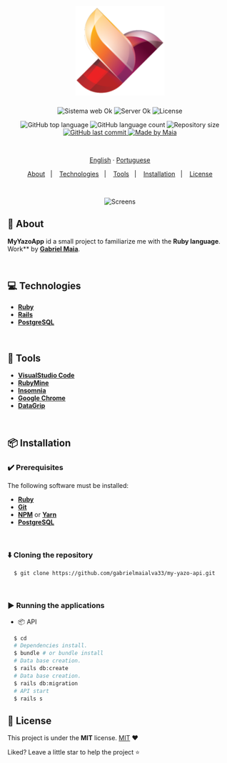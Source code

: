 <h1 align="center">
  <img src=".github/assets/images/icon.png" height="200px" alt="Yazo">
</h1>

<p align="center">
  <img src="https://img.shields.io/badge/web%3F-no-00b8d3?style=for-the-badge" alt="Sistema web Ok" />
  <img src="https://img.shields.io/badge/server%3F-no-00b8d3?style=for-the-badge" alt="Server Ok" />
  <img src="https://img.shields.io/github/license/gabrielmaialva33/my-yazo-api?color=00b8d3&style=for-the-badge" alt="License" />
</p>

<p align="center">
  <img src="https://img.shields.io/github/languages/top/gabrielmaialva33/my-yazo-api?style=for-the-badge&logo=appveyor" alt="GitHub top language" >
  <img src="https://img.shields.io/github/languages/count/gabrielmaialva33/my-yazo-api?style=for-the-badge&logo=appveyor" alt="GitHub language count" >
  <img src="https://img.shields.io/github/repo-size/gabrielmaialva33/my-yazo-api?style=for-the-badge&logo=appveyor" alt="Repository size" >
  <a href="https://github.com/gabrielmaialva33/sos/commits/master">
    <img src="https://img.shields.io/github/last-commit/gabrielmaialva33/my-yazo-api?style=for-the-badge&logo=appveyor" alt="GitHub last commit" >
  <img src="https://img.shields.io/badge/made%20by-Maia-15c3d6?style=for-the-badge&logo=appveyor" alt="Made by Maia" >
  </a>
</p>

<br>
<p align="center">
    <a href="README.md">English</a>
    ·
    <a href="README-pt.md">Portuguese</a>
</p>

<p align="center">
  <a href="#bookmark-about">About</a>&nbsp;&nbsp;&nbsp;|&nbsp;&nbsp;&nbsp;
  <a href="#computer-technologies">Technologies</a>&nbsp;&nbsp;&nbsp;|&nbsp;&nbsp;&nbsp;
  <a href="#wrench-tools">Tools</a>&nbsp;&nbsp;&nbsp;|&nbsp;&nbsp;&nbsp;
  <a href="#package-installation">Installation</a>&nbsp;&nbsp;&nbsp;|&nbsp;&nbsp;&nbsp;
  <a href="#memo-license">License</a>
</p>
</strong>
<br>

<p align="center">
    <img alt="Screens" src=".github/images/prev.png" height="350px" />
</p>

## :bookmark: About

**MyYazoApp** id a small project to familiarize me with the **Ruby language**. Work** by **[Gabriel Maia](https://github.com/gabrielmaialva33)**.

<br>

## :computer: Technologies

- **[Ruby](https://www.ruby-lang.org/pt/)**
- **[Rails](https://rubyonrails.org/)**
- **[PostgreSQL](https://www.postgresql.org/)**

<br>

## :wrench: Tools

- **[VisualStudio Code](https://code.visualstudio.com/)**
- **[RubyMine](https://www.jetbrains.com/ruby/)**
- **[Insomnia](https://insomnia.rest/)**
- **[Google Chrome](https://www.google.com/chrome/)**
- **[DataGrip](https://www.jetbrains.com/pt-br/datagrip/)**

<br>

## :package: Installation

### :heavy_check_mark: **Prerequisites**

The following software must be installed:

- **[Ruby](https://www.ruby-lang.org/pt/)**
- **[Git](https://git-scm.com/)**
- **[NPM](https://www.npmjs.com/)** or **[Yarn](https://yarnpkg.com/)**
- **[PostgreSQL](https://www.postgresql.org/)**

<br>

### :arrow_down: **Cloning the repository**

```sh
  $ git clone https://github.com/gabrielmaialva33/my-yazo-api.git
```

<br>

### :arrow_forward: **Running the applications**

- :package: API

```sh
  $ cd
  # Dependencies install.
  $ bundle # or bundle install
  # Data base creation.
  $ rails db:create
  # Data base creation.
  $ rails db:migration
  # API start
  $ rails s
```

## :memo: License

This project is under the **MIT** license. [MIT](./LICENSE) ❤️

Liked? Leave a little star to help the project ⭐